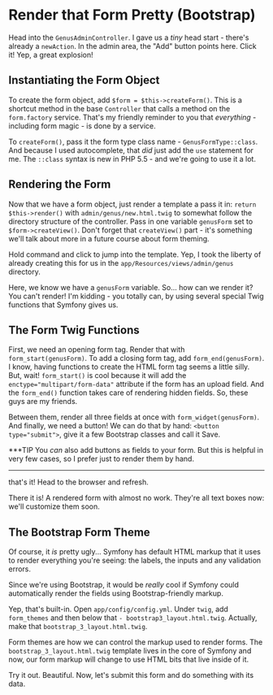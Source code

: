 # Render that Form Pretty (Bootstrap)

Head into the `GenusAdminController`. I gave us a *tiny* head start - there's already
a `newAction`. In the admin area, the "Add" button points here. Click it! Yep, a
great explosion!

## Instantiating the Form Object

To create the form object, add `$form = $this->createForm()`. This is a shortcut method
in the base `Controller` that calls a method on the `form.factory` service. That's
my friendly reminder to you that *everything* - including form magic - is done by
a service.

To `createForm()`, pass it the form type class name - `GenusFormType::class`. And
because I used autocomplete, that *did* just add the `use` statement for me. The
`::class` syntax is new in PHP 5.5 - and we're going to use it a lot.

## Rendering the Form

Now that we have a form object, just render a template a pass it in: `return $this->render()`
with `admin/genus/new.html.twig` to somewhat follow the directory structure of the
controller. Pass in one variable `genusForm` set to `$form->createView()`. Don't
forget that `createView()` part - it's something we'll talk about more in a future
course about form theming.

Hold command and click to jump into the template. Yep, I took the liberty of already
creating this for us in the `app/Resources/views/admin/genus` directory.

Here, we know we have a `genusForm` variable. So... how can we render it? You can't
render! I'm kidding - you totally can, by using several special Twig functions that
Symfony gives us.

## The Form Twig Functions

First, we need an opening form tag. Render that with `form_start(genusForm)`. To
add a closing form tag, add `form_end(genusForm)`. I know, having functions to create
the HTML form tag seems a little silly. But, wait! `form_start()` is cool because it
will add the `enctype="multipart/form-data"` attribute if the form has an upload
field. And the `form_end()` function takes care of rendering hidden fields. So, these
guys are my friends.

Between them, render all three fields at once with `form_widget(genusForm)`. And
finally, we need a button! We can do that by hand: `<button type="submit">`, give
it a few Bootstrap classes and call it Save.

***TIP
You *can* also add buttons as fields to your form. But this is helpful in very
few cases, so I prefer just to render them by hand.
***

that's it! Head to the browser and refresh.

There it is! A rendered form with almost no work. They're all text boxes now: we'll
customize them soon.

## The Bootstrap Form Theme

Of course, it *is* pretty ugly... Symfony has default HTML markup that it uses to
render everything you're seeing: the labels, the inputs and any validation errors.

Since we're using Bootstrap, it would be *really* cool if Symfony could automatically
render the fields using Bootstrap-friendly markup.

Yep, that's built-in. Open `app/config/config.yml`. Under `twig`, add `form_themes`
and then below that `- bootstrap3_layout.html.twig`. Actually, make that `bootstrap_3_layout.html.twig`.

Form themes are how we can control the markup used to render forms. The `bootstrap_3_layout.html.twig`
template lives in the core of Symfony and now, our form markup will change to use
HTML bits that live inside of it.

Try it out. Beautiful. Now, let's submit this form and do something with its data.

